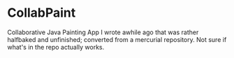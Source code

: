 CollabPaint
===========

Collaborative Java Painting App I wrote awhile ago that was rather halfbaked and unfinished; converted from a mercurial repository. Not sure if what's in the repo actually works.
